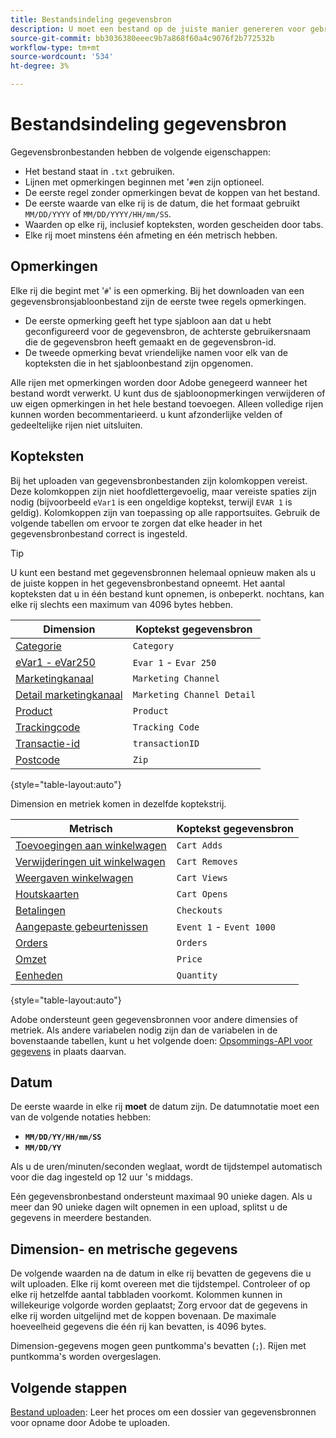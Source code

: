 ```yaml
---
title: Bestandsindeling gegevensbron
description: U moet een bestand op de juiste manier genereren voor gebruik in gegevensbronnen.
source-git-commit: bb3036380eeec9b7a868f60a4c9076f2b772532b
workflow-type: tm+mt
source-wordcount: '534'
ht-degree: 3%

---
```


# Bestandsindeling gegevensbron

Gegevensbronbestanden hebben de volgende eigenschappen:

* Het bestand staat in `.txt` gebruiken.
* Lijnen met opmerkingen beginnen met &#39;`#`en zijn optioneel.
* De eerste regel zonder opmerkingen bevat de koppen van het bestand.
* De eerste waarde van elke rij is de datum, die het formaat gebruikt `MM/DD/YYYY` of `MM/DD/YYYY/HH/mm/SS`.
* Waarden op elke rij, inclusief kopteksten, worden gescheiden door tabs.
* Elke rij moet minstens één afmeting en één metrisch hebben.

## Opmerkingen

Elke rij die begint met &#39;`#`&#39; is een opmerking. Bij het downloaden van een gegevensbronsjabloonbestand zijn de eerste twee regels opmerkingen.

* De eerste opmerking geeft het type sjabloon aan dat u hebt geconfigureerd voor de gegevensbron, de achterste gebruikersnaam die de gegevensbron heeft gemaakt en de gegevensbron-id.
* De tweede opmerking bevat vriendelijke namen voor elk van de kopteksten die in het sjabloonbestand zijn opgenomen.

Alle rijen met opmerkingen worden door Adobe genegeerd wanneer het bestand wordt verwerkt. U kunt dus de sjabloonopmerkingen verwijderen of uw eigen opmerkingen in het hele bestand toevoegen. Alleen volledige rijen kunnen worden becommentarieerd. u kunt afzonderlijke velden of gedeeltelijke rijen niet uitsluiten.

## Kopteksten

Bij het uploaden van gegevensbronbestanden zijn kolomkoppen vereist. Deze kolomkoppen zijn niet hoofdlettergevoelig, maar vereiste spaties zijn nodig (bijvoorbeeld `eVar1` is een ongeldige koptekst, terwijl `EVAR 1` is geldig). Kolomkoppen zijn van toepassing op alle rapportsuites. Gebruik de volgende tabellen om ervoor te zorgen dat elke header in het gegevensbronbestand correct is ingesteld.

>[!TIP]
>
>U kunt een bestand met gegevensbronnen helemaal opnieuw maken als u de juiste koppen in het gegevensbronbestand opneemt. Het aantal kopteksten dat u in één bestand kunt opnemen, is onbeperkt. nochtans, kan elke rij slechts een maximum van 4096 bytes hebben.

| Dimension | Koptekst gegevensbron |
| --- | --- |
| [Categorie](/help/components/dimensions/category.md) | `Category` |
| [eVar1 - eVar250](/help/components/dimensions/evar.md) | `Evar 1` - `Evar 250` |
| [Marketingkanaal](/help/components/dimensions/marketing-channel.md) | `Marketing Channel` |
| [Detail marketingkanaal](/help/components/dimensions/marketing-detail.md) | `Marketing Channel Detail` |
| [Product](/help/components/dimensions/product.md) | `Product` |
| [Trackingcode](/help/components/dimensions/tracking-code.md) | `Tracking Code` |
| [Transactie-id](/help/implement/vars/page-vars/transactionid.md) | `transactionID` |
| [Postcode](/help/components/dimensions/zip-code.md) | `Zip` |

{style="table-layout:auto"}

Dimension en metriek komen in dezelfde koptekstrij.

| Metrisch | Koptekst gegevensbron |
| --- | --- |
| [Toevoegingen aan winkelwagen](/help/components/metrics/cart-additions.md) | `Cart Adds` |
| [Verwijderingen uit winkelwagen](/help/components/metrics/cart-removals.md) | `Cart Removes` |
| [Weergaven winkelwagen](/help/components/metrics/cart-views.md) | `Cart Views` |
| [Houtskaarten](/help/components/metrics/carts.md) | `Cart Opens` |
| [Betalingen](/help/components/metrics/checkouts.md) | `Checkouts` |
| [Aangepaste gebeurtenissen](/help/components/metrics/custom-events.md) | `Event 1` - `Event 1000` |
| [Orders](/help/components/metrics/orders.md) | `Orders` |
| [Omzet](/help/components/metrics/revenue.md) | `Price` |
| [Eenheden](/help/components/metrics/units.md) | `Quantity` |

{style="table-layout:auto"}

Adobe ondersteunt geen gegevensbronnen voor andere dimensies of metriek. Als andere variabelen nodig zijn dan de variabelen in de bovenstaande tabellen, kunt u het volgende doen: [Opsommings-API voor gegevens](https://developer.adobe.com/analytics-apis/docs/2.0/guides/endpoints/bulk-data-insertion/) in plaats daarvan.

## Datum

De eerste waarde in elke rij **moet** de datum zijn. De datumnotatie moet een van de volgende notaties hebben:

* **`MM/DD/YY/HH/mm/SS`**
* **`MM/DD/YY`**

Als u de uren/minuten/seconden weglaat, wordt de tijdstempel automatisch voor die dag ingesteld op 12 uur &#39;s middags.

Eén gegevensbronbestand ondersteunt maximaal 90 unieke dagen. Als u meer dan 90 unieke dagen wilt opnemen in een upload, splitst u de gegevens in meerdere bestanden.

## Dimension- en metrische gegevens

De volgende waarden na de datum in elke rij bevatten de gegevens die u wilt uploaden. Elke rij komt overeen met die tijdstempel. Controleer of op elke rij hetzelfde aantal tabbladen voorkomt. Kolommen kunnen in willekeurige volgorde worden geplaatst; Zorg ervoor dat de gegevens in elke rij worden uitgelijnd met de koppen bovenaan. De maximale hoeveelheid gegevens die één rij kan bevatten, is 4096 bytes.

Dimension-gegevens mogen geen puntkomma&#39;s bevatten (`;`). Rijen met puntkomma&#39;s worden overgeslagen.

## Volgende stappen

[Bestand uploaden](file-upload.md): Leer het proces om een dossier van gegevensbronnen voor opname door Adobe te uploaden.
